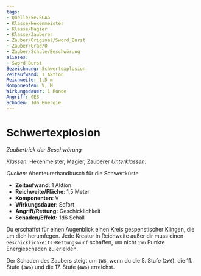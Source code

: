 ```yaml
---
tags: 
- Quelle/5e/SCAG
- Klasse/Hexenmeister
- Klasse/Magier
- Klasse/Zauberer
- Zauber/Original/Sword_Burst
- Zauber/Grad/0
- Zauber/Schule/Beschwörung
aliases: 
- Sword Burst
Bezeichnung: Schwertexplosion
Zeitaufwand: 1 Aktion
Reichweite: 1,5 m
Komponenten: V, M
Wirkungsdauer: 1 Runde
Angriff: GES
Schaden: 1d6 Energie
---
```

# Schwertexplosion
_Zaubertrick der Beschwörung_

_Klassen:_ Hexenmeister, Magier, Zauberer
_Unterklassen:_

_Quellen:_ Abenteurerhandbusch für die Schwertküste

- **Zeitaufwand**: 1 Aktion
- **Reichweite/Fläche**: 1,5 Meter
- **Komponenten**: V
- **Wirkungsdauer**: Sofort
- **Angriff/Rettung:** Geschicklichkeit
- **Schaden/Effekt:** 1d6 Schall

Du erschaffst für einen Augenblick einen Kreis gespenstischer Klingen, die um dich herumfegen. Jede Kreatur in Reichweite außer dir muss einen `Geschicklichkeits-Rettungswurf` schaffen, um nicht `1W6` Punkte Energieschaden zu erleiden.

Der Schaden des Zaubers steigt um `1W6`, wenn du die 5. Stufe (`2W6`). die 11. Stufe (`3W6`) und die 17. Stufe (`4W6`) erreichst.